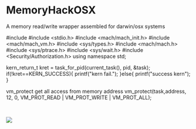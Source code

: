 # MemoryHackOSX
A memory read/write wrapper assembled for darwin/osx systems


#include <iostream>
#include <stdio.h>
#include <mach/mach_init.h>
#include <mach/mach_vm.h>
#include <sys/types.h>
#include <mach/mach.h>
#include <sys/ptrace.h>
#include <sys/wait.h>
#include <Security/Authorization.h>
using namespace std;


kern_return_t kret = task_for_pid(current_task(), pid, &task);
    if(!kret==KERN_SUCCESS){
        printf("kern fail.");
    }else{
         printf("success kern");
    }
    
 vm_protect get all access from memory address
 vm_protect(task,address, 12, 0, VM_PROT_READ | VM_PROT_WRITE | VM_PROT_ALL);

 &nbsp;
 <footer>
<img src="https://cdn.discordapp.com/attachments/667285201998839819/668895183613591592/jj.png">
